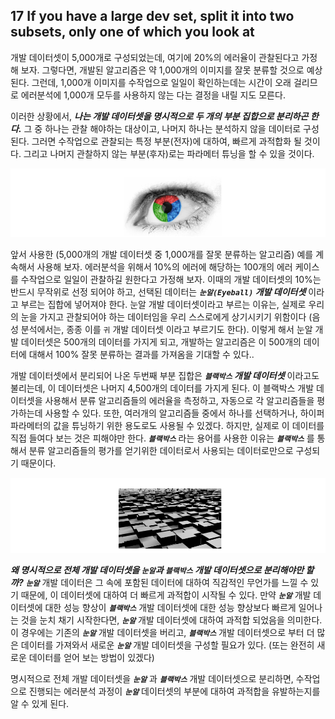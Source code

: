 ## 17 If you have a large dev set, split it into two subsets, only one of which you look at

개발 데이터셋이 5,000개로 구성되었는데, 여기에 20%의 에러율이 관찰된다고 가정해 보자. 그렇다면, 개발된 알고리즘은 약 1,000개의 이미지를 잘못 분류할 것으로 예상된다. 그런데, 1,000개 이미지를 수작업으로 일일이 확인하는데는 시간이 오래 걸리므로 에러분석에 1,000개 모두를 사용하지 않는 다는 결정을 내릴 지도 모른다.

이러한 상황에서, ***나는 개발 데이터셋을 명시적으로 두 개의 부분 집합으로 분리하곤 한다.*** 그 중 하나는 관찰 해야하는 대상이고, 나머지 하나는 분석하지 않을 데이터로 구성된다. 그러면 수작업으로 관찰되는 특정 부분(전자)에 대하여, 빠르게 과적합화 될 것이다. 그리고 나머지 관찰하지 않는 부분(후자)로는 파라메터 튜닝을 할 수 있을 것이다.

<div style="text-align=center">
  <img src="../img/17_1.PNG"/>
</div>

앞서 사용한 (5,000개의 개발 데이터셋 중 1,000개를 잘못 분류하는 알고리즘) 예를 계속해서 사용해 보자. 에러분석을 위해서 10%의 에러에 해당하는 100개의 에러 케이스를 수작업으로 일일이 관찰하길 원한다고 가정해 보자. 이때의 개발 데이터셋의 10%는 반드시 무작위로 선정 되어야 하고, 선택된 데이터는 ***`눈알(Eyeball)` 개발 데이터셋*** 이라고 부르는 집합에 넣어져야 한다. 눈알 개발 데이터셋이라고 부르는 이유는, 실제로 우리의 눈을 가지고 관찰되어야 하는 데이터임을 우리 스스로에게 상기시키기 위함이다 (음성 분석에서는, 종종 이를 `귀` 개발 데이터셋 이라고 부르기도 한다). 이렇게 해서 눈알 개발 데이터셋은 500개의 데이터를 가지게 되고, 개발하는 알고리즘은 이 500개의 데이터에 대해서 100% 잘못 분류하는 결과를 가져옴을 기대할 수 있다..

개발 데이터셋에서 분리되어 나온 두번째 부분 집합은 ***`블랙박스` 개발 데이터셋*** 이라고도 불리는데, 이 데이터셋은 나머지 4,500개의 데이터를 가지게 된다. 이 블랙박스 개발 데이터셋을 사용해서 분류 알고리즘들의 에러율을 측정하고, 자동으로 각 알고리즘들을 평가하는데 사용할 수 있다. 또한, 여러개의 알고리즘들 중에서 하나를 선택하거나, 하이퍼파라메터의 값을 튜닝하기 위한 용도로도 사용될 수 있겠다. 하지만, 실제로 이 데이터를 직접 들여다 보는 것은 피해야만 한다. ***`블랙박스`*** 라는 용어를 사용한 이유는 ***`블랙박스`*** 를 통해서 분류 알고리즘들의 평가를 얻기위한 데이터로서 사용되는 데이터로만으로 구성되기 때문이다.

<div style="text-align=center">
  <img src="../img/17_2.PNG"/>
</div>

***왜 명시적으로 전체 개발 데이터셋을 `눈알`과 `블랙박스` 개발 데이터셋으로 분리해야만 할까?*** ***`눈알`*** 개발 데이터은 그 속에 포함된 데이터에 대하여 직감적인 무언가를 느낄 수 있기 때문에, 이 데이터셋에 대하여 더 빠르게 과적합이 시작될 수 있다. 만약 ***`눈알`*** 개발 데이터셋에 대한 성능 향상이 ***`블랙박스`*** 개발 데이터셋에 대한 성능 향상보다 빠르게 일어나는 것을 눈치 채기 시작한다면, ***`눈알`*** 개발 데이터셋에 대하여 과적합 되었음을 의미한다. 이 경우에는 기존의 ***`눈알`*** 개발 데이터셋을 버리고, ***`블랙박스`*** 개발 데이터셋으로 부터 더 많은 데이터를 가져와서 새로운 ***`눈알`*** 개발 데이터셋을 구성할 필요가 있다. (또는 완전히 새로운 데이터를 얻어 보는 방법이 있겠다)

명시적으로 전체 개발 데이터셋을 ***`눈알`*** 과 ***`블랙박스`*** 개발 데이터셋으로 분리하면, 수작업으로 진행되는 에러분석 과정이 ***`눈알`*** 데이터셋의 부분에 대하여 과적합을 유발하는지를 알 수 있게 된다.
